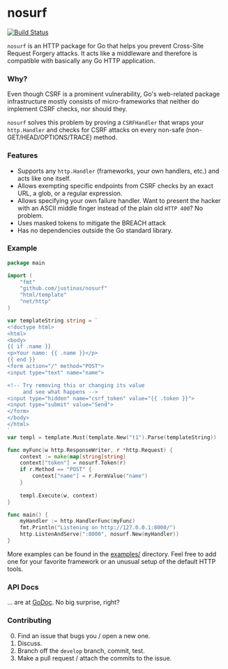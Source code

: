 # nosurf

[![Build Status](https://travis-ci.org/justinas/nosurf.svg?branch=master)](https://travis-ci.org/justinas/nosurf)

`nosurf` is an HTTP package for Go
that helps you prevent Cross-Site Request Forgery attacks.
It acts like a middleware and therefore 
is compatible with basically any Go HTTP application.

### Why?
Even though CSRF is a prominent vulnerability,
Go's web-related package infrastructure mostly consists of
micro-frameworks that neither do implement CSRF checks,
nor should they.

`nosurf` solves this problem by proving a `CSRFHandler`
that wraps your `http.Handler` and checks for CSRF attacks
on every non-safe (non-GET/HEAD/OPTIONS/TRACE) method.


### Features

* Supports any `http.Handler` (frameworks, your own handlers, etc.)
and acts like one itself.
* Allows exempting specific endpoints from CSRF checks by
an exact URL, a glob, or a regular expression.
* Allows specifying your own failure handler. 
Want to present the hacker with an ASCII middle finger
instead of the plain old `HTTP 400`? No problem.
* Uses masked tokens to mitigate the BREACH attack
* Has no dependencies outside the Go standard library.

### Example
```go
package main

import (
	"fmt"
	"github.com/justinas/nosurf"
	"html/template"
	"net/http"
)

var templateString string = `
<!doctype html>
<html>
<body>
{{ if .name }}
<p>Your name: {{ .name }}</p>
{{ end }}
<form action="/" method="POST">
<input type="text" name="name">

<!-- Try removing this or changing its value
     and see what happens -->
<input type="hidden" name="csrf_token" value="{{ .token }}">
<input type="submit" value="Send">
</form>
</body>
</html>
`
var templ = template.Must(template.New("t1").Parse(templateString))

func myFunc(w http.ResponseWriter, r *http.Request) {
	context := make(map[string]string)
	context["token"] = nosurf.Token(r)
	if r.Method == "POST" {
		context["name"] = r.FormValue("name")
	}
	
	templ.Execute(w, context)
}

func main() {
	myHandler := http.HandlerFunc(myFunc)
	fmt.Println("Listening on http://127.0.0.1:8000/")
	http.ListenAndServe(":8000", nosurf.New(myHandler))
}
```

More examples can be found in the 
[examples/](https://github.com/justinas/nosurf/tree/master/examples/) directory.
Feel free to add one for your favorite framework 
or an unusual setup of the default HTTP tools.

### API Docs

... are at [GoDoc](http://godoc.org/github.com/justinas/nosurf). No big surprise, right?

### Contributing

0. Find an issue that bugs you / open a new one.
1. Discuss.
2. Branch off the `develop` branch, commit, test.
3. Make a pull request / attach the commits to the issue.
